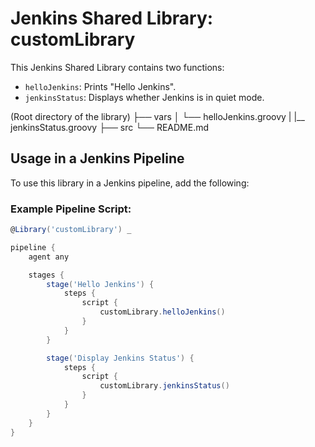 # Jenkins Shared Library: customLibrary

This Jenkins Shared Library contains two functions:
- `helloJenkins`: Prints "Hello Jenkins".
- `jenkinsStatus`: Displays whether Jenkins is in quiet mode.


(Root directory of the library)
├── vars
│   └── helloJenkins.groovy
|   |__ jenkinsStatus.groovy
├── src
└── README.md


## Usage in a Jenkins Pipeline

To use this library in a Jenkins pipeline, add the following:

### Example Pipeline Script:
```groovy
@Library('customLibrary') _

pipeline {
    agent any

    stages {
        stage('Hello Jenkins') {
            steps {
                script {
                    customLibrary.helloJenkins()
                }
            }
        }

        stage('Display Jenkins Status') {
            steps {
                script {
                    customLibrary.jenkinsStatus()
                }
            }
        }
    }
}
